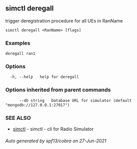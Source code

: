 ## simctl deregall

trigger deregistration procedure for all UEs in RanName

```
simctl deregall <RanName> [flags]
```

### Examples

```
deregall ran1
```

### Options

```
  -h, --help   help for deregall
```

### Options inherited from parent commands

```
      --db string   Database URL for simulator (default "mongodb://127.0.0.1:27017")
```

### SEE ALSO

* [simctl](simctl.md)	 - simctl - cli for Radio Simulator

###### Auto generated by spf13/cobra on 27-Jun-2021
